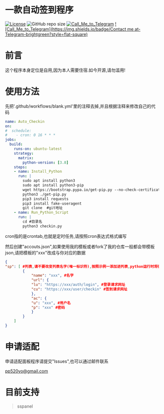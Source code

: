 # 一款自动签到程序
[![License](https://img.shields.io/github/license/PPKunOffical/SAuto_Checkin?style=flat-square)](https://github.com/PPKunOffical/SAuto_Checkin/blob/master/LICENSE)
![GitHub repo size](https://img.shields.io/github/repo-size/PPKunOffical/SAuto_Checkin?style=flat-square&color=328657)
[![Call_Me_to_Telegram](https://img.shields.io/badge/chat-Telegram-brightgreen?style=flat-square)](https://t.me/PP_Kun)
[![Call_Me_to_Telegram](https://img.shields.io/badge/Contact me at-Telegram-brightgreen?style=flat-square)](https://t.me/PP_Kun)
# 前言
这个程序本身定位是自用,因为本人需要住宿.如今开源,请勿滥用!
# 使用方法
先把'.github/workflows/blank.yml'里的注释去掉,并且根据注释来修改自己的代码

```yaml
name: Auto_Checkin
on:
#  schedule:
#    - cron: 0 16 * * *
jobs:
  build:
    runs-on: ubuntu-latest
    strategy:
      matrix:
        python-version: [3.8]
    steps:
    - name: Install_Python
      run: |
        sudo apt install python3
        sudo apt install python3-pip
        wget https://bootstrap.pypa.io/get-pip.py --no-check-certificate
        python3 ./get-pip.py
        pip3 install requests
        pip3 install fake-useragent
        git clone  #git地址
    - name: Run_Python_Script
      run: |
        cd #目录名
        python3 checkin.py
```

cron指的是crontab,也就是定时任务,请按照cron表达式格式编写

然后创建"accouts.json",如果使用我的模板或者fork了我的仓库一般都会带模板json,请把模板的"xxx"改成与你对应的数据

```json
{
"sp": [ #列表,请不要改变列表名字(唯一标识符),按照示例一添加进列表,python运行时将循环列表
        {
            "name": "xxx", #名字
            "url": {
            "lu": "https://xxx/auth/login", #登录请求网址
            "cu": "https://xxx/user/checkin" #签到请求网址
            },
            "ac": {
            "u": "xxx", #用户名
            "p": "xxx" #密码
            }
        }
	]
}
```
# 申请适配

申请适配面板程序请提交"Issues",也可以通过邮件联系

pp520yo@gmail.com

# 目前支持
> sspanel
